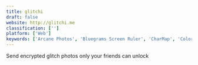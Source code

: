 ```yaml
---
title: glitchi
draft: false 
website: http://glitchi.me
classification: ['']
platform: ['Web']
keywords: ['Arcane Photos', 'Bluegrams Screen Ruler', 'CharMap', 'Color Palette Generator', 'Decim8', 'FileZilla Server', 'Flic', 'Glitch Wizard', 'Glitchatron', 'HearSeeParty', 'Hyperspektiv', 'MVGEN', 'Mevaul', 'MsgSafe.io', 'NaturalText', 'Pamela for Skype', 'Photomosh', 'Signal', 'Trigraphy', 'Tumblr Music Video Generator', 'generative.app']
---
```

Send encrypted glitch photos only your friends can unlock